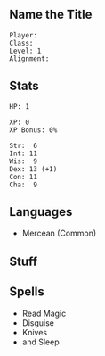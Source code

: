 
## Name the Title

    Player: 
    Class: 
    Level: 1
    Alignment: 

## Stats

    HP: 1

    XP: 0
    XP Bonus: 0%

    Str:  6
    Int: 11
    Wis:  9
    Dex: 13 (+1)
    Con: 11
    Cha:  9

## Languages

- Mercean (Common)

## Stuff

## Spells

* Read Magic
* Disguise
* Knives
* and Sleep

